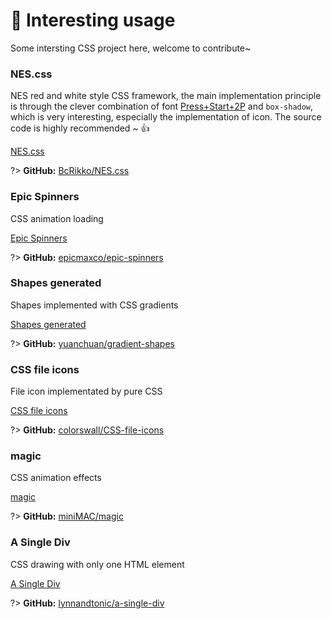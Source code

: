 # 🎢 Interesting usage

Some intersting CSS project here, welcome to contribute~ 

### NES.css

NES red and white style CSS framework, the main implementation principle is through the clever combination of font [Press+Start+2P](https://fonts.google.com/specimen/Press+Start+2P) and `box-shadow`, which is very interesting, especially the implementation of icon. The source code is highly recommended ~ :thumbsup:

[NES.css](https://bcrikko.github.io/NES.css/ ':include :type=iframe width=100% height=429px')

?> **GitHub:** [BcRikko/NES.css](https://github.com/BcRikko/NES.css)

### Epic Spinners

CSS animation loading

[Epic Spinners](https://epic-spinners.epicmax.co/#/ ':include :type=iframe width=100% height=429px')

?> **GitHub:** [epicmaxco/epic-spinners](https://github.com/epicmaxco/epic-spinners)

### Shapes generated

Shapes implemented with CSS gradients

[Shapes generated](https://yuanchuan.name/gradient-shapes/ ':include :type=iframe width=100% height=429px')

?> **GitHub:** [yuanchuan/gradient-shapes](https://github.com/yuanchuan/gradient-shapes)

### CSS file icons

File icon implementated by pure CSS

[CSS file icons](https://colorswall.github.io/CSS-file-icons/ ':include :type=iframe width=100% height=429px')

?> **GitHub:** [colorswall/CSS-file-icons](https://github.com/colorswall/CSS-file-icons)

<!-- ### THE COLOUR CLOCK

clour clock

[THE COLOUR CLOCK](http://thecolourclock.co.uk/ ':include :type=iframe width=100% height=429px')

?> similar with it [hex color clock](http://www.jacopocolo.com/hexclock/), **GitHub:** [jacopocolo/Hex-clock](https://github.com/jacopocolo/Hex-clock) -->

### magic

CSS animation effects

[magic](https://minimamente.com/example/magic_animations/ ':include :type=iframe width=100% height=429px')

?> **GitHub:** [miniMAC/magic](https://github.com/miniMAC/magic)

### A Single Div

CSS drawing with only one HTML element

[A Single Div](https://a.singlediv.com/ ':include :type=iframe width=100% height=429px')

?> **GitHub:** [lynnandtonic/a-single-div](https://github.com/lynnandtonic/a-single-div)
